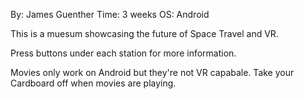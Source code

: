 By: James Guenther
Time: 3 weeks
OS: Android

This is a muesum showcasing the future of Space Travel and VR.

Press buttons under each station for more information.

Movies only work on Android but they're not VR capabale. Take your Cardboard off when movies are playing.